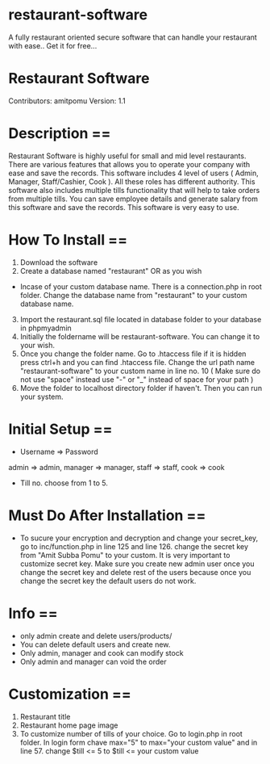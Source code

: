 # restaurant-software
A fully restaurant oriented secure software that can handle your restaurant with ease.. Get it for free...

# Restaurant Software

Contributors: amitpomu
Version: 1.1


# Description ==

Restaurant Software is highly useful for small and mid level restaurants. There are various features that allows you to operate your company with ease and save the records. This software includes 4 level of users ( Admin, Manager, Staff/Cashier, Cook ). All these roles has different authority. This software also includes multiple tills functionality that will help to take orders from multiple tills. You can save employee details and generate salary from this software and save the records. This software is very easy to use.

# How To Install ==

1. Download the software
2. Create a database named "restaurant" OR as you wish
 * Incase of your custom database name. There is a connection.php in root folder. Change the database name from "restaurant" to your custom database name.
3. Import the restaurant.sql file located in database folder to your database in phpmyadmin
4. Initially the foldername will be restaurant-software. You can change it to your wish.
5. Once you change the folder name. Go to .htaccess file if it is hidden press ctrl+h and you can find .htaccess file. Change the url path name "restaurant-software" to your custom name in line no. 10 ( Make sure do not use "space" instead use "-" or "_" instead of space for your path )
6. Move the folder to localhost directory folder if haven't. Then you can run your system.

# Initial Setup ==

* Username => Password

admin 	=> admin, 
manager => manager, 
staff 	=> staff, 
cook 	=> cook

* Till no.
choose from 1 to 5. 

# Must Do After Installation ==
* To sucure your encryption and decryption and change your secret_key, go to inc/function.php in line 125 and line 126. change the secret key from "Amit Subba Pomu" to your custom. It is very important to customize secret key. Make sure you create new admin user once you change the secret key and delete rest of the users because once you change the secret key the default users do not work.   

# Info ==
* only admin create and delete users/products/
* You can delete default users and create new.
* Only admin, manager and cook can modify stock
* Only admin and manager can void the order

# Customization ==

1. Restaurant title
2. Restaurant home page image
3. To customize number of tills of your choice. Go to login.php in root folder. In login form chave max="5" to max="your custom value" and in line 57. change $till <= 5 to $till <= your custom value

